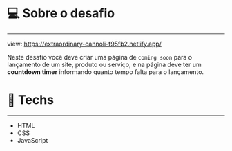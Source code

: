 # 💻 Sobre o desafio

---

view: https://extraordinary-cannoli-f95fb2.netlify.app/


Neste desafio você deve criar uma página de `coming soon` para o lançamento de um site, produto ou serviço, e na página deve ter um **countdown timer** informando quanto tempo falta para o lançamento.


# 🚀 **Techs**

---

- HTML
- CSS
- JavaScript

